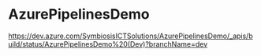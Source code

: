 # AzurePipelinesDemo

https://dev.azure.com/SymbiosisICTSolutions/AzurePipelinesDemo/_apis/build/status/AzurePipelinesDemo%20(Dev)?branchName=dev
